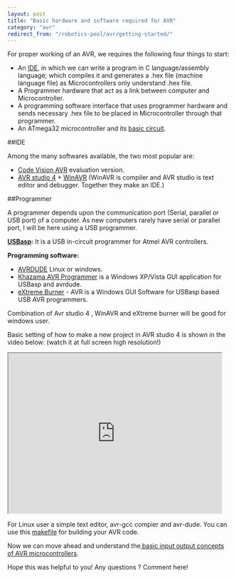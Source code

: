 ```yaml
---
layout: post
title: "Basic hardware and software required for AVR"
category: "avr"
redirect_from: "/robotics-pool/avr/getting-started/"
---
```

For proper working of an AVR, we requires the following four things to start:

* An [IDE](http://en.wikipedia.org/wiki/Integrated_development_environment "Integrated Development Environment "), in which we can write a program in C language/assembly language; which compiles it and generates a .hex file (machine language file) as Microcontrollers only understand .hex file.
* A Programmer hardware that act as a link between computer and Microcontroller.
* A programming software interface that uses programmer hardware and sends necessary .hex file to be placed in Microcontroller through that programmer.
* An ATmega32 microcontroller and its [basic circuit](/images/old/basic_circuit.jpg).

##IDE

Among the many softwares available, the two most popular are:

* [Code Vision AVR](http://www.hpinfotech.ro/html/cvavr_features.htm "COde Vision AVR") evaluation version.
* [AVR studio 4](http://www.atmel.in/tools/STUDIOARCHIVE.aspx "AVR studio") + [WinAVR](http://winavr.sourceforge.net/ "Winavr") (WinAVR is compiler and AVR studio is text editor and debugger. Together they make an IDE.)

##Programmer

A programmer depends upon the communication port (Serial, parallel or USB port) of a computer. As new computers rarely have serial or parallel port, I will be here using a USB programmer.

**[USBasp](http://www.fischl.de/usbasp/ "USBasp"):** It is a USB in-circuit programmer for Atmel AVR controllers.

**Programming software:**

* [AVRDUDE](http://download.savannah.gnu.org/releases/avrdude/) Linux or windows.
* [Khazama AVR Programmer](http://khazama.com/project/programmer/) is a Windows XP/Vista GUI application for USBasp and avrdude.
* [eXtreme Burner](http://extremeelectronics.co.in/avr-tutorials/gui-software-for-usbasp-based-usb-avr-programmers/) - AVR is a Windows GUI Software for USBasp based USB AVR programmers.

Combination of Avr studio 4 , WinAVR and eXtreme burner will be good for windows user.

Basic setting of how to make a new project in AVR studio 4 is shown in the video below: (watch it at full screen high resolution!)

<iframe src="http://www.youtube.com/embed/wXbSVQhS8G8" width="480" height="360"></iframe>

For Linux user a simple text editor, avr-gcc compier and avr-dude. You can use this [makefile](/files/Makefile) for building your AVR code.

Now we can move ahead and understand the[ basic input output concepts of AVR microcontrollers](/avr-basic-io).

<span>Hope this was helpful to you! Any questions ? Comment here!</span>